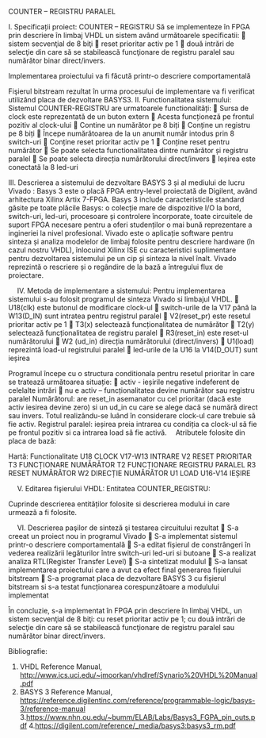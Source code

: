 COUNTER – REGISTRU PARALEL


I. Specificații proiect: 
COUNTER – REGISTRU
Să se implementeze în FPGA prin descriere în limbaj VHDL un sistem având următoarele specificatii:
	 sistem secvenţial de 8 biţi 
	 reset prioritar activ pe 1
	două intrări de selecţie din care să se stabilească funcţionare de registru paralel sau numărător binar direct/invers.

Implementarea proiectului va fi făcută printr-o descriere comportamentală










                                                                                                      





Fişierul bitstream rezultat în urma procesului de implementare va fi verificat utilizând placa de dezvoltare BASYS3.
II. Functionalitatea sistemului:
Sistemul COUNTER-REGISTRU are urmatoarele functionalități:
	Sursa de clock este reprezentată de un buton extern
	Acesta funcționeză pe frontul pozitiv al clock-ului
	Contine un numărător pe 8 biți
	Conține un registru pe 8 biți
	Începe numărătoarea de la un anumit număr intodus prin 8 switch-uri 
	Conține reset prioritar activ pe 1 
	Conține reset pentru numărător
	Se poate selecta functionalitatea dintre numărător și registru paralel 
	Se poate selecta direcția numărătorului direct/invers 
	Ieșirea este conectată la 8 led-uri










III. Descrierea a sistemului de dezvoltare BASYS 3 și al mediului de lucru Vivado : 
Basys 3 este o placă FPGA entry-level proiectată de Digilent, având arhitectura Xilinx Artix 7-FPGA. Basys 3 include caracteristicile standard găsite pe toate plăcile Basys: o colecție mare de dispozitive I/O la bord, switch-uri, led-uri, procesoare și controlere încorporate, toate circuitele de suport FPGA necesare pentru a oferi studenților o mai bună reprezentare a ingineriei la nivel profesional.
Vivado este o aplicație software pentru sinteza și analiza modelelor de limbaj folosite pentru descriere hardware (în cazul nostru VHDL), înlocuind Xilinx ISE cu caracteristici suplimentare pentru dezvoltarea sistemului pe un cip și sinteza la nivel înalt. Vivado reprezintă o rescriere și o regândire de la bază a întregului flux de proiectare.


 
IV. Metoda de implementare a sistemului:
Pentru implementarea sistemului s-au folosit programul de sinteza Vivado si limbajul VHDL.
	U18(clk) este butonul de modificare clock-ul 
	switch-urile de la V17 până la W13(D_IN) sunt intratea pentru registrul paralel 
	V2(reset_pr) este resetul prioritar activ pe 1 
	T3(x) selectează funcționalitatea de numărător 
	T2(y) selectează funcționalitatea de registru paralel
	 R3(reset_in) este reset-ul numărătorului
	W2 (ud_in) direcția numărătorului (direct/invers)
	U1(load) reprezintă load-ul registrului paralel
	led-urile de la U16 la V14(D_OUT) sunt ieșirea

Programul începe cu o structura conditionala pentru resetul prioritar în care se tratează următoarea situație: 
	activ - ieșirile negative indeferent de celelalte intrări
	nu e activ – funcționalitatea devine numărător sau registru paralel
Numărătorul: are reset_in asemanator cu cel prioritar (dacă este activ iesirea devine zero) si un ud_in cu care se alege dacă se numără direct sau invers. Totul realizându-se luând în considerare clock-ul care trebuie să fie activ.
Registrul paralel: ieșirea preia intrarea cu condiția ca clock-ul să fie pe frontul pozitiv si ca intrarea load să fie activă. 
 Atributele folosite din placa de bază:
 
Hartă:		Functionalitate
U18		CLOCK
V17-W13		INTRARE
V2		RESET PRIORITAR
T3		FUNCȚIONARE NUMĂRĂTOR
T2		FUNCȚIONARE REGISTRU PARALEL
R3		RESET  NUMĂRĂTOR
W2		DIRECȚIE  NUMĂRĂTOR
U1		LOAD
U16-V14		IEȘIRE

  
V. Editarea fişierului VHDL:
Entitatea COUNTER_REGISTRU:
 
Cuprinde descrierea entităților folosite si descrierea modului in care urmează a fi folosite.










 







 
 
VI. Descrierea paşilor de sinteză şi testarea circuitului rezultat
	S-a creeat un proiect nou in programul Vivado
	S-a implementat sistemul printr-o descriere comportamentală
	S-a editat fișierul de constrângeri în vederea realizării legăturilor între switch-uri led-uri si butoane
	S-a realizat analiza RTL(Register Transfer Level)
	S-a sintetizat modulul
	S-a lansat implementarea proiectului care a avut ca efect final generarea fișierului bitstream
	S-a programat placa de dezvoltare BASYS 3 cu fișierul bitstream si s-a testat funcționarea corespunzătoare a modulului implementat
















 
 
În concluzie, s-a implementat în FPGA prin descriere în limbaj VHDL, un sistem secvenţial de 8 biţi: cu reset prioritar activ pe 1; cu două intrări de selecţie din care să se stabilească funcţionare de registru paralel sau numărător binar direct/invers. 

Bibliografie:
1. VHDL Reference Manual, http://www.ics.uci.edu/~jmoorkan/vhdlref/Synario%20VHDL%20Manual.pdf
2. BASYS 3 Reference Manual, https://reference.digilentinc.com/reference/programmable-logic/basys-3/reference-manual
3.https://www.nhn.ou.edu/~bumm/ELAB/Labs/Basys3_FGPA_pin_outs.pdf
4.https://digilent.com/reference/_media/basys3:basys3_rm.pdf


